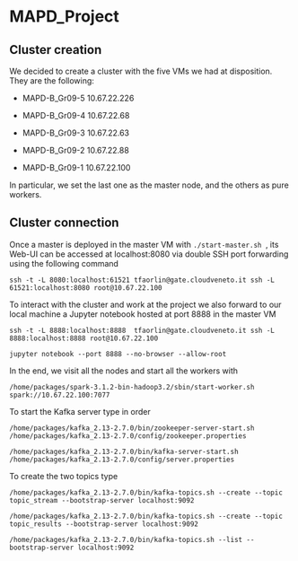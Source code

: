 # MAPD_Project

## Cluster creation
We decided to create a cluster with the five VMs we had at disposition. They are the following:

* MAPD-B_Gr09-5 10.67.22.226

* MAPD-B_Gr09-4 10.67.22.68
* MAPD-B_Gr09-3 10.67.22.63

* MAPD-B_Gr09-2 10.67.22.88

* MAPD-B_Gr09-1 10.67.22.100

In particular, we set the last one as the master node, and the others as pure workers.

## Cluster connection

Once a master is deployed in the master VM with  ```./start-master.sh ```, its Web-UI can be accessed at localhost:8080 via double SSH port forwarding using the following command

```ssh -t -L 8080:localhost:61521 tfaorlin@gate.cloudveneto.it ssh -L 61521:localhost:8080 root@10.67.22.100```

To interact with the cluster and work at the project we also forward to our local machine a Jupyter notebook hosted at port 8888 in the master VM

 ```ssh -t -L 8888:localhost:8888  tfaorlin@gate.cloudveneto.it ssh -L 8888:localhost:8888 root@10.67.22.100```

 ```jupyter notebook --port 8888 --no-browser --allow-root```

In the end, we visit all the nodes and start all the workers with

 ```/home/packages/spark-3.1.2-bin-hadoop3.2/sbin/start-worker.sh spark://10.67.22.100:7077```
 
 To start the Kafka server type in order
 
 ```/home/packages/kafka_2.13-2.7.0/bin/zookeeper-server-start.sh /home/packages/kafka_2.13-2.7.0/config/zookeeper.properties```
 
  ```/home/packages/kafka_2.13-2.7.0/bin/kafka-server-start.sh /home/packages/kafka_2.13-2.7.0/config/server.properties ```
  
  To create the two topics type 
  
  ```/home/packages/kafka_2.13-2.7.0/bin/kafka-topics.sh --create --topic topic_stream --bootstrap-server localhost:9092```
  
  ```/home/packages/kafka_2.13-2.7.0/bin/kafka-topics.sh --create --topic topic_results --bootstrap-server localhost:9092```
  
  ```/home/packages/kafka_2.13-2.7.0/bin/kafka-topics.sh --list --bootstrap-server localhost:9092```
